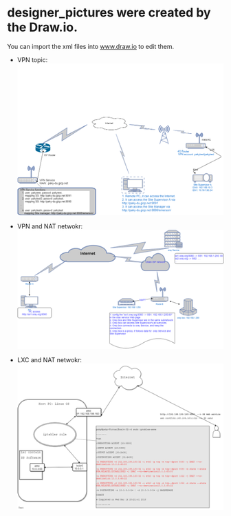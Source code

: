 # designer_pictures were created by the Draw.io.
You can import the xml files into www.draw.io to edit them.


* VPN topic:
![NAT and VPN](https://github.com/pakydu/designer_pictures/blob/master/draw.io/Walmart_network/VPN_topic.png)

* VPN and NAT netwokr:
![NAT and VPN](https://github.com/pakydu/designer_pictures/blob/master/draw.io/Walmart_network/How_to_access_private_network4.png)

* LXC and NAT netwokr:
![NAT and VPN](https://github.com/pakydu/designer_pictures/blob/master/draw.io/Walmart_network/lxc_nat.png)